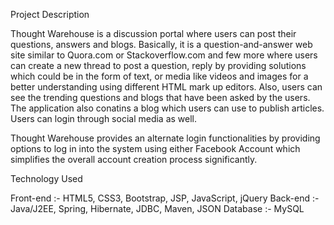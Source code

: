 Project Description

Thought Warehouse is a discussion portal where users can post their questions, answers and blogs. Basically, it is a question-and-answer web site similar to Quora.com or Stackoverflow.com and few more where users can create a new thread to post a question, reply by providing solutions which could be in the form of text, or media like videos and images for a better understanding using different HTML mark up editors. Also, users can see the trending questions and blogs that have been asked by the users. The application also conatins a blog which users can use to publish articles. Users can login through social media as well.

Thought Warehouse provides an alternate login functionalities by providing options to log in into the system using either Facebook Account which simplifies the overall account creation process significantly.

Technology Used

Front-end :- HTML5, CSS3, Bootstrap, JSP, JavaScript, jQuery
Back-end :- Java/J2EE, Spring, Hibernate, JDBC, Maven, JSON
Database :- MySQL
